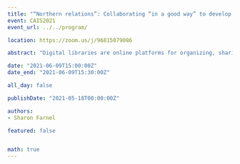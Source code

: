 ```yaml
---
title: "“Northern relations”: Collaborating “in a good way” to develop the Inuvialuit digital library metadata framework"
event: CAIS2021
event_url: ../../program/

location: https://zoom.us/j/96815079086

abstract: "Digital libraries are online platforms for organizing, sharing, and providing access to resources. Ideally, they are developed by, with, and for specific user communities. Metadata frameworks, as integral components of digital libraries, should also reflect the needs and serve the interests of those communities. In this paper I report on one aspect of my doctoral research which involved working collaboratively, respectfully, and appropriately with members of the Inuvialuit community in the northwestern part of Canada to explore and articulate a culturally responsive metadata framework for their digital library of cultural resources. "

date: "2021-06-09T15:00:00Z"
date_end: "2021-06-09T15:30:00Z"

all_day: false

publishDate: "2021-05-18T00:00:00Z"

authors:
- Sharon Farnel

featured: false


math: true
---
```

